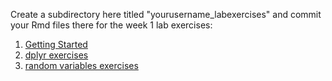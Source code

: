Create a subdirectory here titled "yourusername_labexercises" and commit your Rmd files there for the week 1 lab exercises:

1. [Getting Started](http://genomicsclass.github.io/book/pages/getting_started_exercises.html)
2. [dplyr exercises](http://genomicsclass.github.io/book/pages/dplyr_intro_exercises.html)
3. [random variables exercises](http://genomicsclass.github.io/book/pages/random_variables_exercises.html)